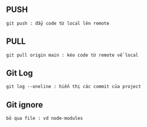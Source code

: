 ## PUSH

    git push : đẩy code từ local lên remote

## PULL

    git pull origin main : kéo code từ remote về local

## Git Log

    git log --oneline : hiển thị các commit của project

## Git ignore
    bỏ qua file : vd node-modules
